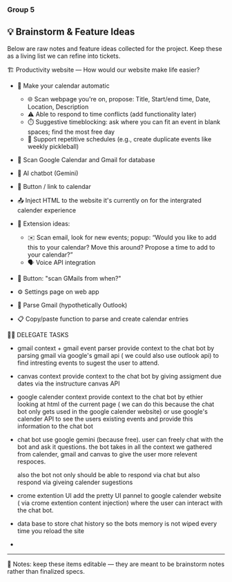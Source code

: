 ### Group 5

## 💡 Brainstorm & Feature Ideas

Below are raw notes and feature ideas collected for the project. Keep these as a living list we can refine into tickets.


🏗️ Productivity website — How would our website make life easier?

- 📆 Make your calendar automatic
  - 🌐 Scan webpage you're on, propose: Title, Start/end time, Date, Location, Description
  - ⚠️ Able to respond to time conflicts (add functionality later)
  - ⏱️ Suggestive timeblocking: ask where you can fit an event in blank spaces; find the most free day
  - 🔁 Support repetitive schedules (e.g., create duplicate events like weekly pickleball)

- 🔎 Scan Google Calendar and Gmail for database
- 🤖 AI chatbot (Gemini)
- 🔗 Button / link to calendar

- 📤 Inject HTML to the website it's currently on for the intergrated calender experience

- 🧩 Extension ideas:
  - ✉️ Scan email, look for new events; popup: “Would you like to add this to your calendar? Move this around? Propose a time to add to your calendar?”
  - 🗣️ Voice API integration

- 📅 Button: "scan GMails from when?"

- ⚙️ Settings page on web app

- 📨 Parse Gmail (hypothetically Outlook)
- 📋 Copy/paste function to parse and create calendar entries

🧑‍💼 DELEGATE TASKS

- gmail context + gmail event parser
  provide context to the chat bot by parsing gmail via google's gmail api ( we could also use outlook api) to find intresting events to sugest the user to attend. 
- canvas context
  provide context to the chat bot by giving assigment due dates via the instructure canvas API
- google calender context 
  provide context to the chat bot by ethier looking at html of the current page ( we can do this because the chat bot only gets used in the google calender website) or use google's calender API to see the users existing events and provide this information to the chat bot
- chat bot 
  use google gemini (because free). user can freely chat with the bot and ask it questions. the bot takes in all the context we gathered from calender, gmail and canvas to give the user more relevent respoces. 

  also the bot not only should be able to respond via chat but also respond via giveing calender sugestions 
- crome extention UI
  add the pretty UI pannel to google calender website ( via crome extention content injection) where the user can interact with the chat bot.
- data base 
  to store chat history so the bots memory is not wiped every time you reload the site
- 


---

📝 Notes: keep these items editable — they are meant to be brainstorm notes rather than finalized specs.
